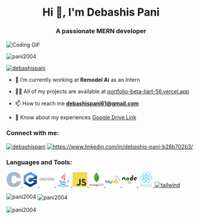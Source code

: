 <h1 align="center">Hi 👋, I'm Debashis Pani</h1>
<h3 align="center">A passionate MERN developer</h3>


<img align="center" src="https://camo.githubusercontent.com/e1b49135580f227d725234c3d0095484514c2f6a0ef6800b29e0c501d7f3977e/68747470733a2f2f6d656469612e67697068792e636f6d2f6d656469612f76312e59326c6b505463354d4749334e6a45785a6a4a6961577778654735335a584e7a5a6d6833646d513561335a714f4774314d6e4e784d57557a63545a684e4735325a574a6865695a6c634431324d563970626e526c636d35686246396e61575a66596e6c666157516d593351395a772f6568674d314a52774e584174615944527a692f67697068792d646f776e73697a65642d6c617267652e676966" alt="Coding GIF" />


<p align="left"> <img src="https://komarev.com/ghpvc/?username=pani2004&label=Profile%20views&color=0e75b6&style=flat" alt="pani2004" /> </p>

<p align="left"> <a href="https://twitter.com/DebashisPani3" target="blank"><img src="https://img.shields.io/twitter/follow/debashispani?logo=twitter&style=for-the-badge" alt="debashispani" /></a> </p>

- 🔭 I’m currently working at **Remodel Ai** as an Intern

- 👨‍💻 All of my projects are available at [portfolio-beta-liart-56.vercel.app](https://portfolio-beta-liart-56.vercel.app/)

- 📫 How to reach me **debashispani61@gmail.com**

- 📄 Know about my experiences [Google Drive Link](https://drive.google.com/file/d/1x3n4NCuAOajf25pW5BHowNWPg6AZNLZ2/view?usp=sharing)

<h3 align="left">Connect with me:</h3>
<p align="left">
<a href="https://twitter.com/DebashisPani3" target="blank"><img align="center" src="https://raw.githubusercontent.com/rahuldkjain/github-profile-readme-generator/master/src/images/icons/Social/twitter.svg" alt="debashispani" height="30" width="40" /></a>
<a href="https://www.linkedin.com/in/debashis-pani-b28b702b3/" target="blank"><img align="center" src="https://raw.githubusercontent.com/rahuldkjain/github-profile-readme-generator/master/src/images/icons/Social/linked-in-alt.svg" alt="https://www.linkedin.com/in/debashis-pani-b28b702b3/" height="30" width="40" /></a>
</p>

<h3 align="left">Languages and Tools:</h3>
<p align="left"> <a href="https://www.cprogramming.com/" target="_blank" rel="noreferrer"> <img src="https://raw.githubusercontent.com/devicons/devicon/master/icons/c/c-original.svg" alt="c" width="40" height="40"/> </a> <a href="https://www.w3schools.com/cpp/" target="_blank" rel="noreferrer"> <img src="https://raw.githubusercontent.com/devicons/devicon/master/icons/cplusplus/cplusplus-original.svg" alt="cplusplus" width="40" height="40"/> </a> <a href="https://expressjs.com" target="_blank" rel="noreferrer"> <img src="https://raw.githubusercontent.com/devicons/devicon/master/icons/express/express-original-wordmark.svg" alt="express" width="40" height="40"/> </a> <a href="https://www.java.com" target="_blank" rel="noreferrer"> <img src="https://raw.githubusercontent.com/devicons/devicon/master/icons/java/java-original.svg" alt="java" width="40" height="40"/> </a> <a href="https://developer.mozilla.org/en-US/docs/Web/JavaScript" target="_blank" rel="noreferrer"> <img src="https://raw.githubusercontent.com/devicons/devicon/master/icons/javascript/javascript-original.svg" alt="javascript" width="40" height="40"/> </a> <a href="https://www.mongodb.com/" target="_blank" rel="noreferrer"> <img src="https://raw.githubusercontent.com/devicons/devicon/master/icons/mongodb/mongodb-original-wordmark.svg" alt="mongodb" width="40" height="40"/> </a> <a href="https://www.mysql.com/" target="_blank" rel="noreferrer"> <img src="https://raw.githubusercontent.com/devicons/devicon/master/icons/mysql/mysql-original-wordmark.svg" alt="mysql" width="40" height="40"/> </a> <a href="https://nodejs.org" target="_blank" rel="noreferrer"> <img src="https://raw.githubusercontent.com/devicons/devicon/master/icons/nodejs/nodejs-original-wordmark.svg" alt="nodejs" width="40" height="40"/> </a> <a href="https://reactjs.org/" target="_blank" rel="noreferrer"> <img src="https://raw.githubusercontent.com/devicons/devicon/master/icons/react/react-original-wordmark.svg" alt="react" width="40" height="40"/> </a> <a href="https://tailwindcss.com/" target="_blank" rel="noreferrer"> <img src="https://www.vectorlogo.zone/logos/tailwindcss/tailwindcss-icon.svg" alt="tailwind" width="40" height="40"/> </a> </p>

<p><img align="left" src="https://github-readme-stats.vercel.app/api/top-langs?username=pani2004&show_icons=true&locale=en&layout=compact" alt="pani2004" /></p>

<p>&nbsp;<img align="center" src="https://github-readme-stats.vercel.app/api?username=pani2004&show_icons=true&locale=en" alt="pani2004" /></p>

<p><img align="center" src="https://github-readme-streak-stats.herokuapp.com/?user=pani2004&" alt="pani2004" /></p>

